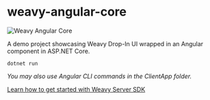 # weavy-angular-core
![Weavy Angular Core](https://repository-images.githubusercontent.com/369355597/7c315c80-ba28-11eb-9684-cf49d471ffb6)

A demo project showcasing Weavy Drop-In UI wrapped in an Angular component in ASP.NET Core.

```
dotnet run
```

*You may also use Angular CLI commands in the ClientApp folder.*
 
[Learn how to get started with Weavy Server SDK](https://docs.weavy.com/server/get-started)
